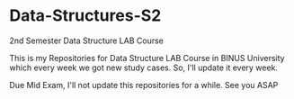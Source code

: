 # Data-Structures-S2
2nd Semester Data Structure LAB Course

This is my Repositories for Data Structure LAB Course in BINUS University which every week we got new study cases. So, I'll update it every week.

Due Mid Exam, I'll not update this repositories for a while. See you ASAP

